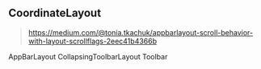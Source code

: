 


## CoordinateLayout


> https://medium.com/@tonia.tkachuk/appbarlayout-scroll-behavior-with-layout-scrollflags-2eec41b4366b



AppBarLayout
CollapsingToolbarLayout
Toolbar
<!--stackedit_data:
eyJoaXN0b3J5IjpbNzgyMzc1Nzk5LC0xMzY5Mzk3NDksLTMyNT
kzMDkwMl19
-->